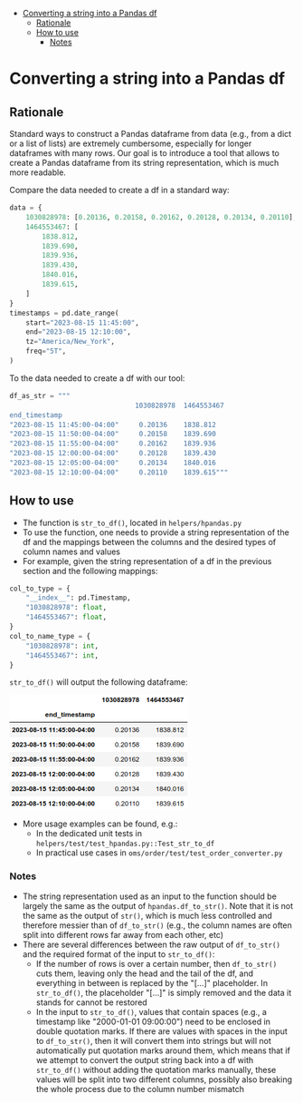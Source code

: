 

<!-- toc -->

- [Converting a string into a Pandas df](#converting-a-string-into-a-pandas-df)
  * [Rationale](#rationale)
  * [How to use](#how-to-use)
    + [Notes](#notes)

<!-- tocstop -->

# Converting a string into a Pandas df

## Rationale

Standard ways to construct a Pandas dataframe from data (e.g., from a dict or a
list of lists) are extremely cumbersome, especially for longer dataframes with
many rows. Our goal is to introduce a tool that allows to create a Pandas
dataframe from its string representation, which is much more readable.

Compare the data needed to create a df in a standard way:

```python
data = {
    1030828978: [0.20136, 0.20158, 0.20162, 0.20128, 0.20134, 0.20110],
    1464553467: [
        1838.812,
        1839.690,
        1839.936,
        1839.430,
        1840.016,
        1839.615,
    ]
}
timestamps = pd.date_range(
    start="2023-08-15 11:45:00",
    end="2023-08-15 12:10:00",
    tz="America/New_York",
    freq="5T",
)
```

To the data needed to create a df with our tool:

```python
df_as_str = """
                               1030828978  1464553467
end_timestamp
"2023-08-15 11:45:00-04:00"     0.20136    1838.812
"2023-08-15 11:50:00-04:00"     0.20158    1839.690
"2023-08-15 11:55:00-04:00"     0.20162    1839.936
"2023-08-15 12:00:00-04:00"     0.20128    1839.430
"2023-08-15 12:05:00-04:00"     0.20134    1840.016
"2023-08-15 12:10:00-04:00"     0.20110    1839.615"""
```

## How to use

- The function is `str_to_df()`, located in `helpers/hpandas.py`
- To use the function, one needs to provide a string representation of the df
  and the mappings between the columns and the desired types of column names and
  values
- For example, given the string representation of a df in the previous section
  and the following mappings:

```python
col_to_type = {
    "__index__": pd.Timestamp,
    "1030828978": float,
    "1464553467": float,
}
col_to_name_type = {
    "1030828978": int,
    "1464553467": int,
}
```

`str_to_df()` will output the following dataframe:

<kbd><img src="figs/str_to_df/image1.png" style="" /></kbd>

- More usage examples can be found, e.g.:
  - In the dedicated unit tests in
    `helpers/test/test_hpandas.py::Test_str_to_df`
  - In practical use cases in `oms/order/test/test_order_converter.py`

### Notes

- The string representation used as an input to the function should be largely
  the same as the output of `hpandas.df_to_str()`. Note that it is not the same
  as the output of `str()`, which is much less controlled and therefore messier
  than of `df_to_str()` (e.g., the column names are often split into different
  rows far away from each other, etc)
- There are several differences between the raw output of `df_to_str()` and the
  required format of the input to `str_to_df()`:
  - If the number of rows is over a certain number, then `df_to_str()` cuts
    them, leaving only the head and the tail of the df, and everything in
    between is replaced by the "[...]" placeholder. In `str_to_df()`, the
    placeholder "[...]" is simply removed and the data it stands for cannot be
    restored
  - In the input to `str_to_df()`, values that contain spaces (e.g., a timestamp
    like "2000-01-01 09:00:00") need to be enclosed in double quotation marks.
    If there are values with spaces in the input to `df_to_str()`, then it will
    convert them into strings but will not automatically put quotation marks
    around them, which means that if we attempt to convert the output string
    back into a df with `str_to_df()` without adding the quotation marks
    manually, these values will be split into two different columns, possibly
    also breaking the whole process due to the column number mismatch
